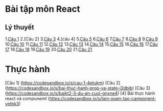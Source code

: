 # Bài tập môn React
## Lý thuyết
1.[Câu 1](https://codepen.io/truong-duc-duong/pen/oNyVxEe)
2.[Câu 2]
3.[Câu 3](https://codesandbox.io/s/cau-3-qlhgee)
4.[câu 4]
5.[Câu 5](https://codepen.io/truong-duc-duong/pen/xxzyWwe)
6.[Câu 6](https://codepen.io/truong-duc-duong/pen/GRGYxoq)
7.[Câu 7](https://codesandbox.io/s/cau-7-dl3diq)
8.[Câu 8](https://codesandbox.io/s/cau8-y7kdsd)
9.[Câu 9](https://codepen.io/truong-duc-duong/pen/MWXOywe)
10.[Câu 10](https://codepen.io/truong-duc-duong/pen/bGKqpNa)
11.[Câu 11](https://codepen.io/truong-duc-duong/pen/ExRWPMJ)
12.[Câu 12](https://codepen.io/truong-duc-duong/pen/wvXPMbZ)
13.[Câu 13](https://codepen.io/truong-duc-duong/pen/abKLGEp)
14.[Câu 14](https://codepen.io/truong-duc-duong/pen/wvXPGvL)
15.[Câu 15](https://codepen.io/truong-duc-duong/pen/RwJjrYy)
16.[Câu 16](https://codepen.io/truong-duc-duong/pen/OJEvdLx)
17.[Câu 17](https://codepen.io/truong-duc-duong/pen/oNyoxqQ)
18.[Câu 18](https://codesandbox.io/s/bai18-6mb1ln)
19.[Câu 19](https://codesandbox.io/s/cau19-2pu28c)
20.[Câu 20](https://codesandbox.io/s/bai20-hb5889)
21.[Câu 21](https://codesandbox.io/s/bai21-mixz5g)
# Thực hành
[Câu 1] (https://codesandbox.io/s/cau-1-4etukm)
[Câu 2] (https://codesandbox.io/s/bai-thuc-hanh-prop-va-state-j2dbib)
[Câu 3] (https://codesandbox.io/s/baikt2-3-du-an-cuoi-gnxne4)
[4] Bài thực hành react và compunemt (https://codesandbox.io/s/lam-quen-tao-camponent-vetbk3)
